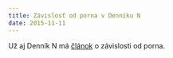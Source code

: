 ```yaml
---
title: Závislosť od porna v Denníku N
date: 2015-11-11
---
```


<!-- PREVIEW -->
Už aj Denník N má [článok](https://dennikn.sk/201630/zavislost-pornografie-sa-vymyka-standardom) o závislosti od porna.
<!-- PREVIEW -->